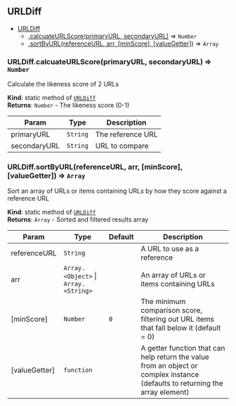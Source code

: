 <a name="module_URLDiff"></a>

## URLDiff

* [URLDiff](#module_URLDiff)
    * [.calcuateURLScore(primaryURL, secondaryURL)](#module_URLDiff.calcuateURLScore) ⇒ <code>Number</code>
    * [.sortByURL(referenceURL, arr, [minScore], [valueGetter])](#module_URLDiff.sortByURL) ⇒ <code>Array</code>

<a name="module_URLDiff.calcuateURLScore"></a>

### URLDiff.calcuateURLScore(primaryURL, secondaryURL) ⇒ <code>Number</code>
Calculate the likeness score of 2 URLs

**Kind**: static method of [<code>URLDiff</code>](#module_URLDiff)  
**Returns**: <code>Number</code> - The likeness score (0-1)  

| Param | Type | Description |
| --- | --- | --- |
| primaryURL | <code>String</code> | The reference URL |
| secondaryURL | <code>String</code> | URL to compare |

<a name="module_URLDiff.sortByURL"></a>

### URLDiff.sortByURL(referenceURL, arr, [minScore], [valueGetter]) ⇒ <code>Array</code>
Sort an array of URLs or items containing URLs by how they
score against a reference URL

**Kind**: static method of [<code>URLDiff</code>](#module_URLDiff)  
**Returns**: <code>Array</code> - Sorted and filtered results array  

| Param | Type | Default | Description |
| --- | --- | --- | --- |
| referenceURL | <code>String</code> |  | A URL to use as a reference |
| arr | <code>Array.&lt;Object&gt;</code> \| <code>Array.&lt;String&gt;</code> |  | An array of URLs or items containing URLs |
| [minScore] | <code>Number</code> | <code>0</code> | The minimum comparison score, filtering out  URL items that fall below it (default = 0) |
| [valueGetter] | <code>function</code> |  | A getter function that can help return  the value from an object or complex instance (defaults to returning the  array element) |

